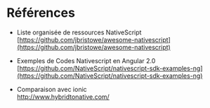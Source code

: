 # Références

* Liste organisée de ressources NativeScript  
[https://github.com/jbristowe/awesome-nativescript](https://github.com/jbristowe/awesome-nativescript)

* Exemples de Codes Nativescript en Angular 2.0
[https://github.com/NativeScript/nativescript-sdk-examples-ng](https://github.com/NativeScript/nativescript-sdk-examples-ng)

* Comparaison avec ionic  
http://www.hybridtonative.com/

